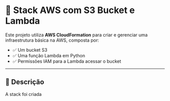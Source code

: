 # 🚀 Stack AWS com S3 Bucket e Lambda

Este projeto utiliza **AWS CloudFormation** para criar e gerenciar uma infraestrutura básica na AWS, composta por:

- ✅ Um bucket S3
- ✅ Uma função Lambda em Python
- ✅ Permissões IAM para a Lambda acessar o bucket

---

## 🧾 Descrição

A stack foi criada
